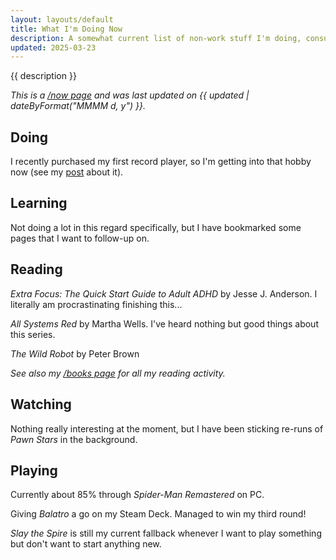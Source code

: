 ```yaml
---
layout: layouts/default
title: What I'm Doing Now
description: A somewhat current list of non-work stuff I'm doing, consuming, or being entertained by.
updated: 2025-03-23
---
```


{{ description }}

_This is a [/now page](https://nownownow.com/about) and was last updated on {{ updated | dateByFormat("MMMM d, y") }}._

## Doing

I recently purchased my first record player, so I'm getting into that hobby now (see my [post](/posts/2025/starting-a-records-collection) about it).

## Learning

Not doing a lot in this regard specifically, but I have bookmarked some pages that I want to follow-up on.

## Reading

_Extra Focus: The Quick Start Guide to Adult ADHD_ by Jesse J. Anderson. I literally am procrastinating finishing this...

_All Systems Red_ by Martha Wells. I've heard nothing but good things about this series.

_The Wild Robot_ by Peter Brown

_See also my [/books page](/books/) for all my reading activity._

## Watching

Nothing really interesting at the moment, but I have been sticking re-runs of _Pawn Stars_ in the background.

## Playing

Currently about 85% through _Spider-Man Remastered_ on PC.

Giving _Balatro_ a go on my Steam Deck. Managed to win my third round!

_Slay the Spire_ is still my current fallback whenever I want to play something but don't want to start anything new.
